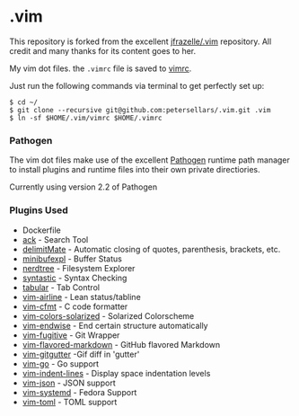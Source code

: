 .vim
====

This repository is forked from the excellent [jfrazelle/.vim](https://github.com/jfrazelle/.vim) repository. All credit and many thanks for its content goes to her.

My vim dot files. the `.vimrc` file is saved to [vimrc](https://github.com/petersellars/.vim/blob/master/vimrc).

Just run the following commands via terminal to get perfectly set up:

```console
$ cd ~/
$ git clone --recursive git@github.com:petersellars/.vim.git .vim
$ ln -sf $HOME/.vim/vimrc $HOME/.vimrc
```

### Pathogen
The vim dot files make use of the excellent [Pathogen](https://github.com/tpope/vim-pathogen) runtime path manager to install plugins and runtime files into their own private directiories.

Currently using version 2.2 of Pathogen

### Plugins Used

* Dockerfile 
* [ack](https://github.com/mileszs/ack.vim) - Search Tool
* [delimitMate](https://github.com/vim-scripts/delimitMate.vim) - Automatic
  closing of quotes, parenthesis, brackets, etc.
* [minibufexpl](https://github.com/fholgado/minibufexpl.vim) - Buffer Status
* [nerdtree](https://github.com/scrooloose/nerdtree) - Filesystem Explorer
* [syntastic](https://github.com/scrooloose/syntastic) - Syntax Checking
* [tabular](https://github.com/godlygeek/tabular) - Tab Control
* [vim-airline](https://github.com/bling/vim-airline) - Lean status/tabline
* [vim-cfmt](https://github.com/crosbymichael/vim-cfmt) - C code formatter
* [vim-colors-solarized](https://github.com/altercation/vim-colors-solarized) - Solarized Colorscheme
* [vim-endwise](https://github.com/tpope/vim-endwise) - End certain structure
  automatically
* [vim-fugitive](https://github.com/tpope/vim-fugitive) - Git Wrapper
* [vim-flavored-markdown](https://github.com/jtratner/vim-flavored-markdown) - GitHub flavored Markdown
* [vim-gitgutter](https://github.com/airblade/vim-gitgutter) -Gif diff in
  'gutter'
* [vim-go](https://github.com/fatih/vim-go) - Go support
* [vim-indent-lines](https://github.com/Yggdroot/indentLine) - Display space
  indentation levels
* [vim-json](https://github.com/leshill/vim-json) - JSON support
* [vim-systemd](https://fedorapeople.org/cgit/wwoods/public_git/vim-scripts.git) - Fedora Support
* [vim-toml](https://github.com/cespare/vim-toml) - TOML support
